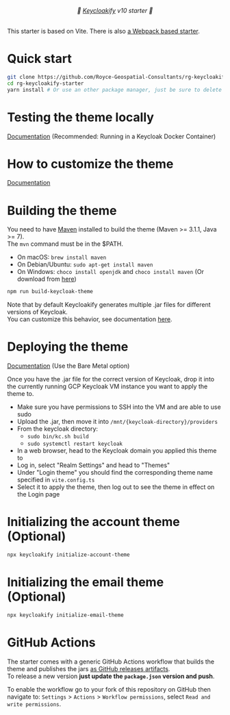 <p align="center">
    <i>🚀 <a href="https://keycloakify.dev">Keycloakify</a> v10 starter 🚀</i>
    <br/>
    <br/>
</p>

This starter is based on Vite. There is also [a Webpack based starter](https://github.com/keycloakify/keycloakify-starter-webpack).

# Quick start

```bash
git clone https://github.com/Royce-Geospatial-Consultants/rg-keycloakify-starter.git
cd rg-keycloakify-starter
yarn install # Or use an other package manager, just be sure to delete the yarn.lock if you use another package manager.
```

# Testing the theme locally

[Documentation](https://docs.keycloakify.dev/v/v10/testing-your-theme) (Recommended: Running in a Keycloak Docker Container)

# How to customize the theme

[Documentation](https://docs.keycloakify.dev/v/v10/customization-strategies)

# Building the theme

You need to have [Maven](https://maven.apache.org/) installed to build the theme (Maven >= 3.1.1, Java >= 7).  
The `mvn` command must be in the $PATH.  

-   On macOS: `brew install maven`
-   On Debian/Ubuntu: `sudo apt-get install maven`
-   On Windows: `choco install openjdk` and `choco install maven` (Or download from [here](https://maven.apache.org/download.cgi))

```bash
npm run build-keycloak-theme
```

Note that by default Keycloakify generates multiple .jar files for different versions of Keycloak.  
You can customize this behavior, see documentation [here](https://docs.keycloakify.dev/targeting-specific-keycloak-versions).

# Deploying the theme

[Documentation](https://docs.keycloakify.dev/importing-your-theme-in-keycloak) (Use the Bare Metal option)

Once you have the .jar file for the correct version of Keycloak, drop it into the currently running GCP Keycloak VM instance you want to apply the theme to.

-   Make sure you have permissions to SSH into the VM and are able to use sudo
-   Upload the .jar, then move it into `/mnt/{keycloak-directory}/providers`
-   From the keycloak directory:
    -   `sudo bin/kc.sh build`
    -   `sudo systemctl restart keycloak`
-   In a web browser, head to the Keycloak domain you applied this theme to
-   Log in, select "Realm Settings" and head to "Themes"
-   Under "Login theme" you should find the corresponding theme name specified in `vite.config.ts`
-   Select it to apply the theme, then log out to see the theme in effect on the Login page


# Initializing the account theme (Optional)

```bash
npx keycloakify initialize-account-theme
```

# Initializing the email theme (Optional)

```bash
npx keycloakify initialize-email-theme
```

# GitHub Actions

The starter comes with a generic GitHub Actions workflow that builds the theme and publishes
the jars [as GitHub releases artifacts](https://github.com/keycloakify/keycloakify-starter/releases/tag/v10.0.0).  
To release a new version **just update the `package.json` version and push**.

To enable the workflow go to your fork of this repository on GitHub then navigate to:
`Settings` > `Actions` > `Workflow permissions`, select `Read and write permissions`.
